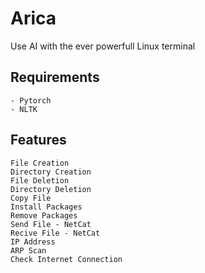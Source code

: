 # Arica
Use AI with the ever powerfull Linux terminal
## Requirements
```
- Pytorch 
- NLTK
```
## Features
```
File Creation
Directory Creation
File Deletion
Directory Deletion
Copy File
Install Packages
Remove Packages
Send File - NetCat
Recive File - NetCat
IP Address
ARP Scan
Check Internet Connection
```
